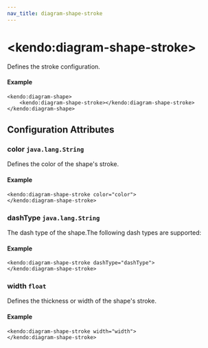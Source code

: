 ```yaml
---
nav_title: diagram-shape-stroke
---
```


# \<kendo:diagram-shape-stroke\>

Defines the stroke configuration.

#### Example
    <kendo:diagram-shape>
        <kendo:diagram-shape-stroke></kendo:diagram-shape-stroke>
    </kendo:diagram-shape>

## Configuration Attributes

### color `java.lang.String`

Defines the color of the shape's stroke.

#### Example
    <kendo:diagram-shape-stroke color="color">
    </kendo:diagram-shape-stroke>

### dashType `java.lang.String`

The dash type of the shape.The following dash types are supported:

#### Example
    <kendo:diagram-shape-stroke dashType="dashType">
    </kendo:diagram-shape-stroke>

### width `float`

Defines the thickness or width of the shape's stroke.

#### Example
    <kendo:diagram-shape-stroke width="width">
    </kendo:diagram-shape-stroke>

